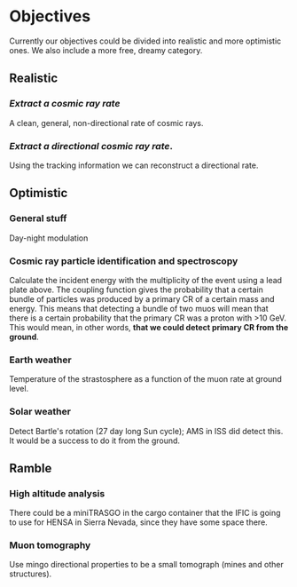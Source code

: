 # Objectives
Currently our objectives could be divided into realistic and more optimistic ones. We also include a more free, dreamy category.

## Realistic

### *Extract a cosmic ray rate*
A clean, general, non-directional rate of cosmic rays.

### *Extract a directional cosmic ray rate*.
Using the tracking information we can reconstruct a directional rate.

 
## Optimistic

### General stuff
Day-night modulation

### Cosmic ray particle identification and spectroscopy
Calculate the incident energy with the multiplicity of the event using a lead plate above. The coupling function gives the probability that a certain bundle of particles was produced by a primary CR of a certain mass and energy. This means that detecting a bundle of two muos will mean that there is a certain probability that the primary CR was a proton with >10 GeV. This would mean, in other words, **that we could detect primary CR from the ground**.

### Earth weather
Temperature of the strastosphere as a function of the muon rate at ground level.

### Solar weather
Detect Bartle's rotation (27 day long Sun cycle); AMS in ISS did detect this. It would be a success to do it from the ground.

## Ramble

### High altitude analysis
There could be a miniTRASGO in the cargo container that the IFIC is going to use for HENSA in Sierra Nevada, since they have some space there.

### Muon tomography
Use mingo directional properties to be a small tomograph (mines and other structures).
